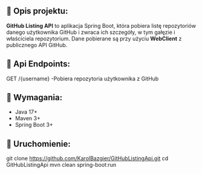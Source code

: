 ## 📌 Opis projektu: 
**GitHub Listing API** to aplikacja Spring Boot, która pobiera listę repozytoriów danego użytkownika GitHub i zwraca ich szczegóły, w tym gałęzie i właściciela repozytorium. Dane pobierane są przy użyciu **WebClient** z publicznego API GitHub.

## 📌 Api Endpoints: 
GET	/{username} -Pobiera repozytoria użytkownika z GitHub

## 📌 Wymagania: 
- Java 17+
- Maven 3+
- Spring Boot 3+

## 📌 Uruchomienie: 
git clone https://github.com/KarolBazgier/GitHubListingApi.git
cd GitHubListingApi
mvn clean spring-boot:run